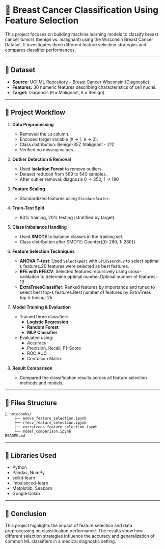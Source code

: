 # 🧠 Breast Cancer Classification Using Feature Selection

This project focuses on building machine learning models to classify breast cancer tumors (benign vs. malignant) using the Wisconsin Breast Cancer Dataset. It investigates three different feature selection strategies and compares classifier performances.

---

## 📂 Dataset

- **Source:** [UCI ML Repository – Breast Cancer Wisconsin (Diagnostic)](https://archive.ics.uci.edu/ml/datasets/Breast+Cancer+Wisconsin+(Diagnostic))
- **Features:** 30 numeric features describing characteristics of cell nuclei.
- **Target:** Diagnosis (`M` = Malignant, `B` = Benign)

---

## 🧰 Project Workflow

1. **Data Preprocessing**
   - Removed the `id` column.
   - Encoded target variable (`M` → 1, `B` → 0).
   - Class distribution: Benign-357, Malignant - 212
   - Verified no missing values.

2. **Outlier Detection & Removal**
   - Used **Isolation Forest** to remove outliers.
   - Dataset reduced from 569 to 540 samples.
   - After outlier removal:
     diagnosis
     0  ->  350,
     1  ->  190

3. **Feature Scaling**
   - Standardized features using `StandardScaler`.

4. **Train-Test Split**
   - 80% training, 20% testing (stratified by target).

5. **Class Imbalance Handling**
   - Used **SMOTE** to balance classes in the training set.
   - Class distribution after SMOTE:
     Counter({0: 280, 1: 280})

6. **Feature Selection Techniques**
   - **ANOVA F-test**: Used `SelectKBest` with `GridSearchCV` to select optimal `k` features.20 features were selected as best features.
   - **RFE with RFECV**: Selected features recursively using cross-validation to determine optimal number.Optimal number of features: 19
   - **ExtraTreesClassifier**: Ranked features by importance and tuned to select best top-`k` features.Best number of features by ExtraTrees top-k tuning: 25

7. **Model Training & Evaluation**
   - Trained three classifiers:
     - **Logistic Regression**
     - **Random Forest**
     - **MLP Classifier**
   - Evaluated using:
     - Accuracy
     - Precision, Recall, F1-Score
     - ROC AUC
     - Confusion Matrix

8. **Result Comparison**
   - Compared the classification results across all feature selection methods and models.

---

## 📁 Files Structure
```
📁 notebooks/
    ├── anova_feature_selection.ipynb
    ├── rfecv_feature_selection.ipynb
    ├── extratrees_feature_selection.ipynb
    ├── model_comparison.ipynb
README.md
```

---

## 🧪 Libraries Used

- Python  
- Pandas, NumPy  
- scikit-learn  
- imbalanced-learn  
- Matplotlib, Seaborn  
- Google Colab  

---

## 📌 Conclusion

This project highlights the impact of feature selection and data preprocessing on classification performance. The results show how different selection strategies influence the accuracy and generalization of common ML classifiers in a medical diagnostic setting.


